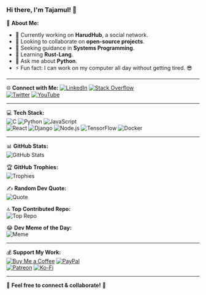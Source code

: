 ### Hi there, I'm Tajamul! 👋

💫 **About Me:**
- 🔭 Currently working on **HarudHub**, a social network.
- 👯 Looking to collaborate on **open-source projects**.
- 🤝 Seeking guidance in **Systems Programming**.
- 🌱 Learning **Rust-Lang**.
- 💬 Ask me about **Python**.
- ⚡ Fun fact: I can work on my computer all day without getting tired. 😎

---

🌐 **Connect with Me:**
[![LinkedIn](https://img.shields.io/badge/LinkedIn-0077B5?style=for-the-badge&logo=linkedin&logoColor=white)](your-linkedin-url) 
[![Stack Overflow](https://img.shields.io/badge/Stack%20Overflow-F58025?style=for-the-badge&logo=stack-overflow&logoColor=white)](your-stackoverflow-url)  
[![Twitter](https://img.shields.io/badge/Twitter-1DA1F2?style=for-the-badge&logo=twitter&logoColor=white)](your-twitter-url) 
[![YouTube](https://img.shields.io/badge/YouTube-FF0000?style=for-the-badge&logo=youtube&logoColor=white)](your-youtube-url)

---

💻 **Tech Stack:**  
![C](https://img.shields.io/badge/C-00599C?style=for-the-badge&logo=c&logoColor=white) 
![Python](https://img.shields.io/badge/Python-3776AB?style=for-the-badge&logo=python&logoColor=white) 
![JavaScript](https://img.shields.io/badge/JavaScript-F7DF1E?style=for-the-badge&logo=javascript&logoColor=black)  
![React](https://img.shields.io/badge/React-61DAFB?style=for-the-badge&logo=react&logoColor=black) 
![Django](https://img.shields.io/badge/Django-092E20?style=for-the-badge&logo=django&logoColor=white) 
![Node.js](https://img.shields.io/badge/Node.js-339933?style=for-the-badge&logo=node.js&logoColor=white) 
![TensorFlow](https://img.shields.io/badge/TensorFlow-FF6F00?style=for-the-badge&logo=tensorflow&logoColor=white) 
![Docker](https://img.shields.io/badge/Docker-2496ED?style=for-the-badge&logo=docker&logoColor=white)

---

📊 **GitHub Stats:**  
![GitHub Stats](https://github-readme-stats.vercel.app/api?username=Tajamul21&show_icons=true&theme=tokyonight)

🏆 **GitHub Trophies:**  
![Trophies](https://github-profile-trophy.vercel.app/?username=Tajamul21&theme=tokyonight)

✍️ **Random Dev Quote:**  
![Quote](https://quotes-github-readme.vercel.app/api?type=horizontal&theme=tokyonight)

🔝 **Top Contributed Repo:**  
![Top Repo](https://github-contributor-stats.vercel.app/api?username=Tajamul21&theme=tokyonight)

😂 **Dev Meme of the Day:**  
![Meme](https://random-memer.herokuapp.com/)

---

💰 **Support My Work:**  
[![Buy Me a Coffee](https://img.shields.io/badge/Buy%20Me%20A%20Coffee-FFDD00?style=for-the-badge&logo=buy-me-a-coffee&logoColor=black)](your-buymeacoffee-url) 
[![PayPal](https://img.shields.io/badge/PayPal-00457C?style=for-the-badge&logo=paypal&logoColor=white)](your-paypal-url)  
[![Patreon](https://img.shields.io/badge/Patreon-F96854?style=for-the-badge&logo=patreon&logoColor=white)](your-patreon-url) 
[![Ko-Fi](https://img.shields.io/badge/Ko--Fi-29ABE0?style=for-the-badge&logo=kofi&logoColor=white)](your-kofi-url)

---

🔗 **Feel free to connect & collaborate!** 🚀
